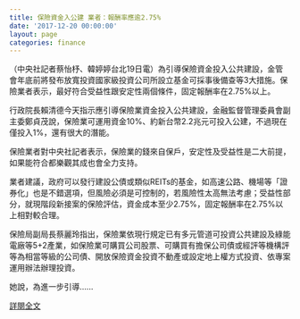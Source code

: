 ```yaml
---
title: 保險資金入公建 業者：報酬率應逾2.75%
date: '2017-12-20 00:00:00'
layout: page
categories: finance
---
```


（中央社記者蔡怡杼、韓婷婷台北19日電）為引導保險資金投入公共建設，金管會年底前將發布放寬投資國家級投資公司所設立基金可採事後備查等3大措施。保險業者表示，最好符合受益性跟安定性兩個條件，固定報酬率在2.75%以上。

行政院長賴清德今天指示應引導保險業資金投入公共建設，金融監督管理委員會副主委鄭貞茂說，保險業可運用資金10%、約新台幣2.2兆元可投入公建，不過現在僅投入1%，還有很大的潛能。

保險業者對中央社記者表示，保險業的錢來自保戶，安定性及受益性是二大前提，如果能符合都樂觀其成也會全力支持。

業者建議，政府可以發行建設公債或類似REITs的基金，如高速公路、機場等「證券化」也是不錯選項，但風險必須是可控制的，若風險性太高無法考慮；受益性部分，就現階段新接案的保險評估，資金成本至少2.75%，固定報酬率在2.75%以上相對較合理。

保險局副局長蔡麗玲指出，保險業依現行規定已有多元管道可投資公共建設及綠能電廠等5+2產業，如保險業可購買公司股票、可購買有擔保公司債或經評等機構評等為相當等級的公司債、開放保險資金投資不動產或設定地上權方式投資、依專案運用辦法辦理投資。

她說，為進一步引導......

[詳閱全文](http://lsapp.leishan.com.tw/index.php?REQUEST_ID=bW9kPW5ld3MmcGFnZT1kZXRhaWwmTmV3c0lEPTI1MDI=&pn=1)